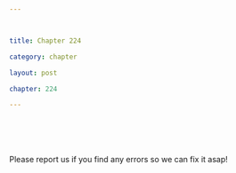 ```yaml
---



title: Chapter 224

category: chapter

layout: post

chapter: 224

---
```




<br><br><br><br>
Please report us if you find any errors so we can fix it asap!